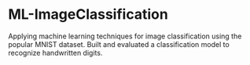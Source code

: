 # ML-ImageClassification
Applying machine learning techniques for image classification using the popular MNIST dataset. Built and evaluated a classification model to recognize handwritten digits.
